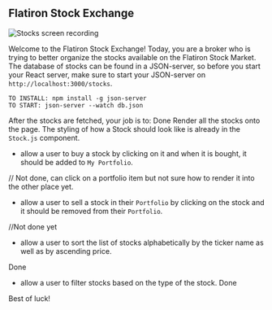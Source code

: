 ## Flatiron Stock Exchange

![Stocks screen recording](./stocks.gif)

Welcome to the Flatiron Stock Exchange!
Today, you are a broker who is trying to better organize the stocks available on the Flatiron Stock Market.
The database of stocks can be found in a JSON-server, so before you start your React server, make sure to start your JSON-server on `http://localhost:3000/stocks`.

```
TO INSTALL: npm install -g json-server
TO START: json-server --watch db.json
```

After the stocks are fetched, your job is to:
Done Render all the stocks onto the page. The styling of how a Stock should look like is already in the `Stock.js` component.
* allow a user to buy a stock by clicking on it and when it is bought, it should be added to `My Portfolio`.

// Not done, can click on a portfolio item but not sure how to render it into the other place yet.


* allow a user to sell a stock in their `Portfolio` by clicking on the stock and it should be removed from their `Portfolio`.

//Not done yet

* allow a user to sort the list of stocks alphabetically by the ticker name as well as by ascending price.

Done

* allow a user to filter stocks based on the type of the stock.
Done


Best of luck!
